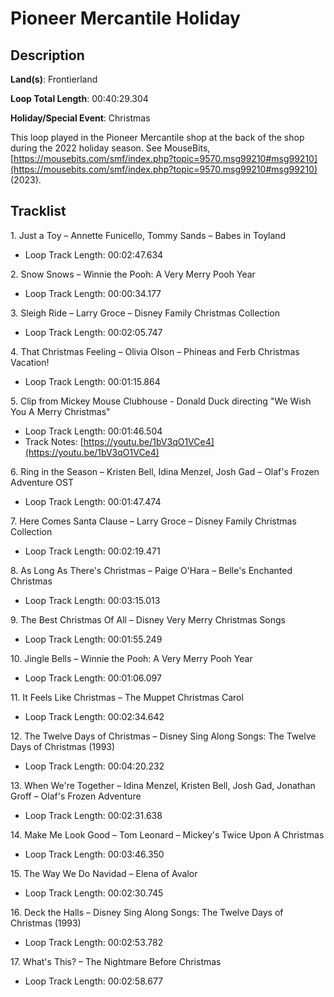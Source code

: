 # Pioneer Mercantile Holiday

## Description

**Land(s)**: Frontierland

**Loop Total Length**: 00:40:29.304

**Holiday/Special Event**: Christmas

This loop played in the Pioneer Mercantile shop at the back of the shop during the 2022 holiday season. See MouseBits, [https://mousebits.com/smf/index.php?topic=9570.msg99210#msg99210](https://mousebits.com/smf/index.php?topic=9570.msg99210#msg99210) (2023).

## Tracklist

1\. Just a Toy – Annette Funicello, Tommy Sands – Babes in Toyland

- Loop Track Length: 00:02:47.634

2\. Snow Snows – Winnie the Pooh: A Very Merry Pooh Year

- Loop Track Length: 00:00:34.177

3\. Sleigh Ride – Larry Groce – Disney Family Christmas Collection

- Loop Track Length: 00:02:05.747

4\. That Christmas Feeling – Olivia Olson – Phineas and Ferb Christmas Vacation!

- Loop Track Length: 00:01:15.864

5\. Clip from Mickey Mouse Clubhouse - Donald Duck directing "We Wish You A Merry Christmas"

- Loop Track Length: 00:01:46.504
- Track Notes: [https://youtu.be/1bV3qO1VCe4](https://youtu.be/1bV3qO1VCe4)

6\. Ring in the Season – Kristen Bell, Idina Menzel, Josh Gad – Olaf's Frozen Adventure OST

- Loop Track Length: 00:01:47.474

7\. Here Comes Santa Clause – Larry Groce – Disney Family Christmas Collection

- Loop Track Length: 00:02:19.471

8\. As Long As There's Christmas – Paige O'Hara – Belle's Enchanted Christmas

- Loop Track Length: 00:03:15.013

9\. The Best Christmas Of All – Disney Very Merry Christmas Songs

- Loop Track Length: 00:01:55.249

10\. Jingle Bells – Winnie the Pooh: A Very Merry Pooh Year

- Loop Track Length: 00:01:06.097

11\. It Feels Like Christmas – The Muppet Christmas Carol

- Loop Track Length: 00:02:34.642

12\. The Twelve Days of Christmas – Disney Sing Along Songs: The Twelve Days of Christmas (1993)

- Loop Track Length: 00:04:20.232

13\. When We're Together – Idina Menzel, Kristen Bell, Josh Gad, Jonathan Groff – Olaf's Frozen Adventure

- Loop Track Length: 00:02:31.638

14\. Make Me Look Good – Tom Leonard – Mickey's Twice Upon A Christmas

- Loop Track Length: 00:03:46.350

15\. The Way We Do Navidad – Elena of Avalor

- Loop Track Length: 00:02:30.745

16\. Deck the Halls – Disney Sing Along Songs: The Twelve Days of Christmas (1993)

- Loop Track Length: 00:02:53.782

17\. What's This? – The Nightmare Before Christmas

- Loop Track Length: 00:02:58.677
